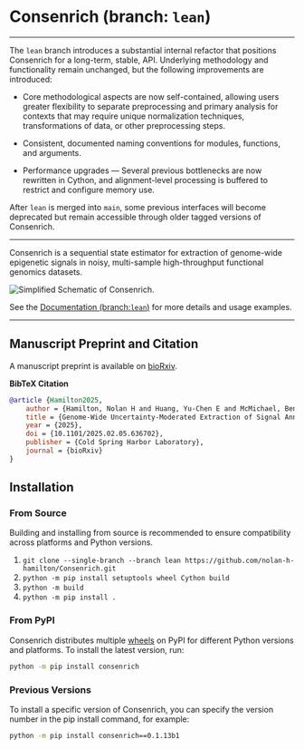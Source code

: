 # Consenrich (branch: `lean`)

---

The `lean` branch introduces a substantial internal refactor that positions Consenrich for a long-term, stable, API. Underlying methodology and functionality remain unchanged, but the following improvements are introduced:

* Core methodological aspects are now self-contained, allowing users greater flexibility to separate preprocessing and primary analysis for contexts that may require unique normalization techniques, transformations of data, or other preprocessing steps.

* Consistent, documented naming conventions for modules, functions, and arguments.

* Performance upgrades — Several previous bottlenecks are now rewritten in Cython, and alignment-level processing is buffered to restrict and configure memory use.

After `lean` is merged into `main`, some previous interfaces will become deprecated but remain accessible through older tagged versions of Consenrich.

---

Consenrich is a sequential state estimator for extraction of genome-wide epigenetic signals in noisy, multi-sample high-throughput functional genomics datasets.

![Simplified Schematic of Consenrich.](docs/images/noise.png)

See the [Documentation (branch:`lean`)](https://nolan-h-hamilton.github.io/Consenrich/) for more details and usage examples.

---

## Manuscript Preprint and Citation

A manuscript preprint is available on [bioRxiv](https://www.biorxiv.org/content/10.1101/2025.02.05.636702v2).

**BibTeX Citation**

```bibtex
@article {Hamilton2025,
	author = {Hamilton, Nolan H and Huang, Yu-Chen E and McMichael, Benjamin D and Love, Michael I and Furey, Terrence S},
	title = {Genome-Wide Uncertainty-Moderated Extraction of Signal Annotations from Multi-Sample Functional Genomics Data},
	year = {2025},
	doi = {10.1101/2025.02.05.636702},
	publisher = {Cold Spring Harbor Laboratory},
	journal = {bioRxiv}
}
```

## Installation

### From Source

Building and installing from source is recommended to ensure compatibility across platforms and Python versions.

1. `git clone --single-branch --branch lean https://github.com/nolan-h-hamilton/Consenrich.git`
2. `python -m pip install setuptools wheel Cython build`
3. `python -m build`
4. `python -m pip install .`

### From PyPI

Consenrich distributes multiple [wheels](https://peps.python.org/pep-0427/) on PyPI for different Python versions and platforms. To install the latest version, run:

```bash
python -m pip install consenrich
```

### Previous Versions

To install a specific version of Consenrich, you can specify the version number in the pip install command, for example:

```bash
python -m pip install consenrich==0.1.13b1
```
